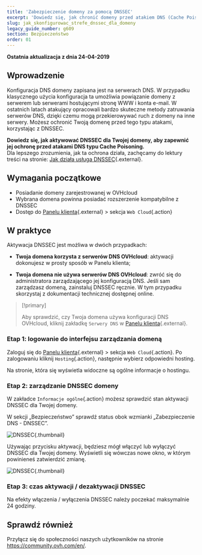 ```yaml
---
title: 'Zabezpieczenie domeny za pomocą DNSSEC'
excerpt: 'Dowiedz się, jak chronić domeny przed atakiem DNS (Cache Poisoning) za pomocą DNSSEC'
slug: jak_skonfigurowac_strefe_dnssec_dla_domeny
legacy_guide_number: g609
section: Bezpieczeństwo
order: 01
---
```


**Ostatnia aktualizacja z dnia 24-04-2019**

## Wprowadzenie

Konfiguracja DNS domeny zapisana jest na serwerach DNS. W przypadku klasycznego użycia konfiguracja ta umożliwia powiązanie domeny z serwerem lub serwerami hostującymi stronę WWW i konta e-mail. W ostatnich latach atakujący opracowali bardzo skuteczne metody zatruwania serwerów DNS, dzięki czemu mogą przekierowywać ruch z domeny na inne serwery. Możesz ochronić Twoją domenę przed tego typu atakami, korzystając z DNSSEC.

**Dowiedz się, jak aktywować DNSSEC dla Twojej domeny, aby zapewnić jej ochronę przed atakami DNS typu Cache Poisoning.**  
Dla lepszego zrozumienia, jak ta ochrona działa, zachęcamy do lektury treści na stronie: [Jak działa usługa DNSSEC](https://www.ovhcloud.com/pl/domains/dnssec/){.external}.

## Wymagania początkowe

- Posiadanie domeny zarejestrowanej w OVHcloud
- Wybrana domena powinna posiadać rozszerzenie kompatybilne z DNSSEC
- Dostęp do [Panelu klienta](https://www.ovh.com/auth/?action=gotomanager&from=https://www.ovh.pl/&ovhSubsidiary=pl){.external} > sekcja `Web Cloud`{.action}

## W praktyce

Aktywacja DNSSEC jest możliwa w dwóch przypadkach:

- **Twoja domena korzysta z serwerów DNS OVHcloud**: aktywacji dokonujesz w prosty sposób w Panelu klienta;

- **Twoja domena nie używa serwerów DNS OVHcloud**: zwróć się do administratora zarządzającego jej konfiguracją DNS.  Jeśli sam zarządzasz domeną, zainstaluj DNSSEC ręcznie. W tym przypadku skorzystaj z dokumentacji technicznej dostępnej online.

> [!primary]
>
> Aby sprawdzić, czy Twoja domena używa konfiguracji DNS OVHcloud, kliknij zakładkę `Serwery DNS` w [Panelu klienta](https://www.ovh.com/auth/?action=gotomanager&from=https://www.ovh.pl/&ovhSubsidiary=pl){.external}.
>

### Etap 1: logowanie do interfejsu zarządzania domeną

Zaloguj się do [Panelu klienta](https://www.ovh.com/auth/?action=gotomanager&from=https://www.ovh.pl/&ovhSubsidiary=pl){.external} > sekcja `Web Cloud`{.action}. Po zalogowaniu kliknij `Hosting`{.action}, następnie wybierz odpowiedni hosting.

Na stronie, która się wyświetla widoczne są ogólne informacje o hostingu. 

### Etap 2: zarządzanie DNSSEC domeny

W zakładce `Informacje ogólne`{.action} możesz sprawdzić stan aktywacji DNSSEC dla Twojej domeny.

W sekcji „Bezpieczeństwo” sprawdź status obok wzmianki „Zabezpieczenie DNS - DNSSEC”.

![DNSSEC](images/activate-dnssec-step2.png){.thumbnail}

Używając przycisku aktywacji, będziesz mógł włączyć lub wyłączyć DNSSEC dla Twojej domeny. Wyświetli się wówczas nowe okno, w którym powinieneś zatwierdzić zmianę.

![DNSSEC](images/activate-dnssec-step3.png){.thumbnail}

### Etap 3: czas aktywacji / dezaktywacji DNSSEC 

Na efekty włączenia / wyłączenia DNSSEC należy poczekać maksymalnie 24 godziny.  

## Sprawdź również

Przyłącz się do społeczności naszych użytkowników na stronie <https://community.ovh.com/en/>.